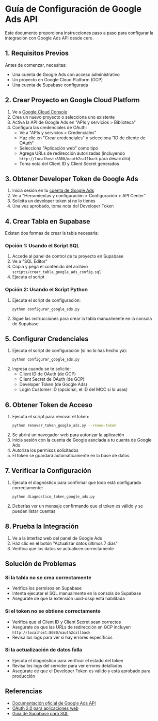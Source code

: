 # Guía de Configuración de Google Ads API

Este documento proporciona instrucciones paso a paso para configurar la integración con Google Ads API desde cero.

## 1. Requisitos Previos

Antes de comenzar, necesitas:

- Una cuenta de Google Ads con acceso administrativo
- Un proyecto en Google Cloud Platform (GCP)
- Una cuenta de Supabase configurada

## 2. Crear Proyecto en Google Cloud Platform

1. Ve a [Google Cloud Console](https://console.cloud.google.com/)
2. Crea un nuevo proyecto o selecciona uno existente
3. Activa la API de Google Ads en "APIs y servicios > Biblioteca"
4. Configura las credenciales de OAuth:
   - Ve a "APIs y servicios > Credenciales"
   - Haz clic en "Crear credenciales" y selecciona "ID de cliente de OAuth"
   - Selecciona "Aplicación web" como tipo
   - Agrega URLs de redirección autorizadas (incluyendo `http://localhost:8080/oauth2callback` para desarrollo)
   - Toma nota del Client ID y Client Secret generados

## 3. Obtener Developer Token de Google Ads

1. Inicia sesión en tu [cuenta de Google Ads](https://ads.google.com/)
2. Ve a "Herramientas y configuración > Configuración > API Center"
3. Solicita un developer token si no lo tienes
4. Una vez aprobado, toma nota del Developer Token

## 4. Crear Tabla en Supabase

Existen dos formas de crear la tabla necesaria:

### Opción 1: Usando el Script SQL

1. Accede al panel de control de tu proyecto en Supabase
2. Ve a "SQL Editor"
3. Copia y pega el contenido del archivo `scripts/crear_tabla_google_ads_config.sql`
4. Ejecuta el script

### Opción 2: Usando el Script Python

1. Ejecuta el script de configuración:
   ```bash
   python configurar_google_ads.py
   ```
2. Sigue las instrucciones para crear la tabla manualmente en la consola de Supabase

## 5. Configurar Credenciales

1. Ejecuta el script de configuración (si no lo has hecho ya):
   ```bash
   python configurar_google_ads.py
   ```
2. Ingresa cuando se te solicite:
   - Client ID de OAuth (de GCP)
   - Client Secret de OAuth (de GCP)
   - Developer Token (de Google Ads)
   - Login Customer ID (opcional, el ID del MCC si lo usas)

## 6. Obtener Token de Acceso

1. Ejecuta el script para renovar el token:
   ```bash
   python renovar_token_google_ads.py --renew-token
   ```
2. Se abrirá un navegador web para autorizar la aplicación
3. Inicia sesión con la cuenta de Google asociada a tu cuenta de Google Ads
4. Autoriza los permisos solicitados
5. El token se guardará automáticamente en la base de datos

## 7. Verificar la Configuración

1. Ejecuta el diagnóstico para confirmar que todo está configurado correctamente:
   ```bash
   python diagnostico_token_google_ads.py
   ```
2. Deberías ver un mensaje confirmando que el token es válido y se pueden listar cuentas

## 8. Prueba la Integración

1. Ve a la interfaz web del panel de Google Ads
2. Haz clic en el botón "Actualizar datos últimos 7 días"
3. Verifica que los datos se actualicen correctamente

## Solución de Problemas

### Si la tabla no se crea correctamente

- Verifica los permisos en Supabase
- Intenta ejecutar el SQL manualmente en la consola de Supabase
- Asegúrate de que la extensión uuid-ossp está habilitada

### Si el token no se obtiene correctamente

- Verifica que el Client ID y Client Secret sean correctos
- Asegúrate de que las URLs de redirección en GCP incluyen `http://localhost:8080/oauth2callback`
- Revisa los logs para ver si hay errores específicos

### Si la actualización de datos falla

- Ejecuta el diagnóstico para verificar el estado del token
- Revisa los logs del servidor para ver errores detallados
- Asegúrate de que el Developer Token es válido y está aprobado para producción

## Referencias

- [Documentación oficial de Google Ads API](https://developers.google.com/google-ads/api/docs/start)
- [OAuth 2.0 para aplicaciones web](https://developers.google.com/identity/protocols/oauth2/web-server)
- [Guía de Supabase para SQL](https://supabase.com/docs/guides/database/sql-queries)
